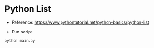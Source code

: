 # Python List

- Reference: https://www.pythontutorial.net/python-basics/python-list

- Run script

```python
python main.py
```
